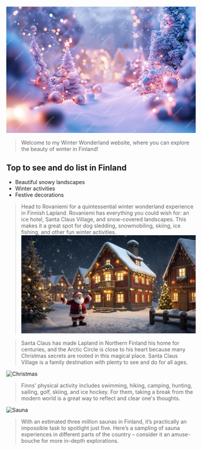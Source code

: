 

![Winter image](./assets/images/winterwonderland.jpg)  

>Welcome to my Winter Wonderland website, where you can explore the beauty of winter in Finland!

## Top to see and do list in Finland
- Beautiful snowy landscapes
- Winter activities
- Festive decorations

>Head to Rovaniemi for a quintessential winter wonderland experience in Finnish Lapland. Rovaniemi has everything you could wish for: an ice hotel, Santa Claus Village, and snow-covered landscapes. This makes it a great spot for dog sledding, snowmobiling, skiing, ice fishing, and other fun winter activities.
![Santa](./assets/images/santa.jpg) 

>Santa Claus has made Lapland in Northern Finland his home for centuries, and the Arctic Circle is close to his heart because many Christmas secrets are rooted in this magical place. Santa Claus Village is a family destination with plenty to see and do for all ages.

![Christmas](./assets/images/christmas.jpg.avif) 

> Finns' physical activity includes swimming, hiking, camping, hunting, sailing, golf, skiing, and ice hockey. For them, taking a break from the modern world is a great way to reflect and clear one's thoughts. 

![Sauna](./assets/images/sauna.jpg.avif)  
>With an estimated three million saunas in Finland, it’s practically an impossible task to spotlight just five. Here’s a sampling of sauna experiences in different parts of the country – consider it an amuse-bouche for more in-depth explorations.